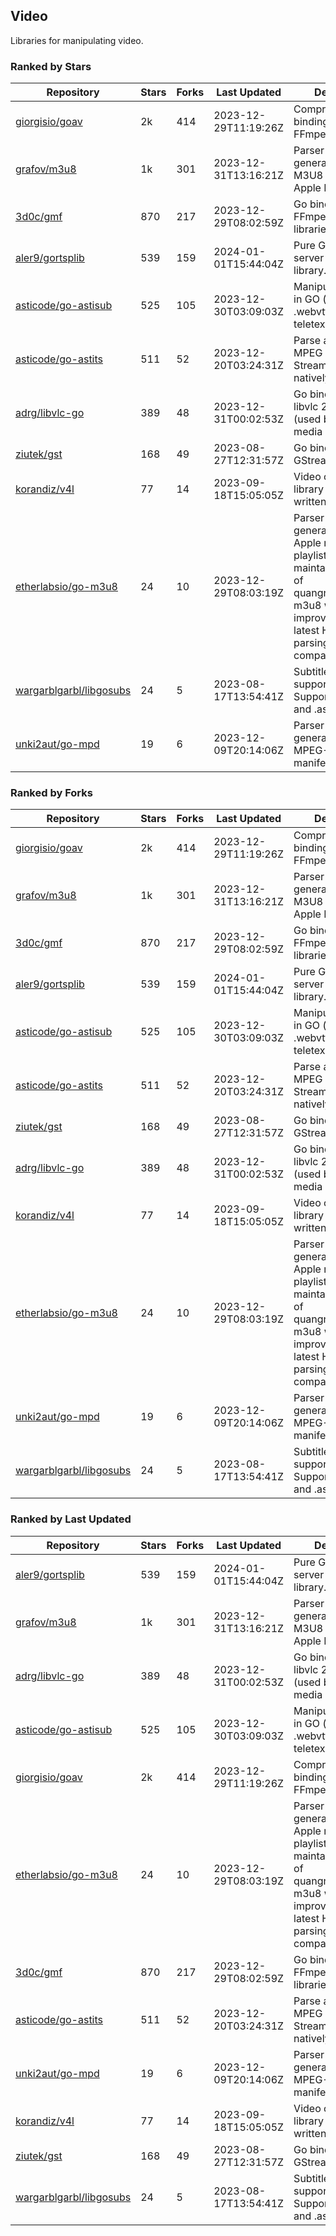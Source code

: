 ## Video

Libraries for manipulating video.

### Ranked by Stars

| Repository | Stars | Forks | Last Updated | Description | 
|------------|-------|-------|--------------|-------------|
| [giorgisio/goav](https://github.com/giorgisio/goav) | 2k | 414 | 2023-12-29T11:19:26Z |  Comprehensive Go bindings for FFmpeg. |
| [grafov/m3u8](https://github.com/grafov/m3u8) | 1k | 301 | 2023-12-31T13:16:21Z |  Parser and generator library of M3U8 playlists for Apple HLS. |
| [3d0c/gmf](https://github.com/3d0c/gmf) | 870 | 217 | 2023-12-29T08:02:59Z |  Go bindings for FFmpeg av\* libraries. |
| [aler9/gortsplib](https://github.com/aler9/gortsplib) | 539 | 159 | 2024-01-01T15:44:04Z |  Pure Go RTSP server and client library. |
| [asticode/go-astisub](https://github.com/asticode/go-astisub) | 525 | 105 | 2023-12-30T03:09:03Z |  Manipulate subtitles in GO (.srt, .stl, .ttml, .webvtt, .ssa/.ass, teletext, .smi, etc.). |
| [asticode/go-astits](https://github.com/asticode/go-astits) | 511 | 52 | 2023-12-20T03:24:31Z |  Parse and demux MPEG Transport Streams (.ts) natively in GO. |
| [adrg/libvlc-go](https://github.com/adrg/libvlc-go) | 389 | 48 | 2023-12-31T00:02:53Z |  Go bindings for libvlc 2.X/3.X/4.X (used by the VLC media player). |
| [ziutek/gst](https://github.com/ziutek/gst) | 168 | 49 | 2023-08-27T12:31:57Z |  Go bindings for GStreamer. |
| [korandiz/v4l](https://github.com/korandiz/v4l) | 77 | 14 | 2023-09-18T15:05:05Z |  Video capture library for Linux, written in Go. |
| [etherlabsio/go-m3u8](https://github.com/etherlabsio/go-m3u8) | 24 | 10 | 2023-12-29T08:03:19Z |  Parser and generator library for Apple m3u8 playlists. Actively maintained version of quangngotan95/go-m3u8 with improvements and latest HLS playlist parsing compatibility. |
| [wargarblgarbl/libgosubs](https://github.com/wargarblgarbl/libgosubs) | 24 | 5 | 2023-08-17T13:54:41Z |  Subtitle format support for go. Supports .srt, .ttml, and .ass. |
| [unki2aut/go-mpd](https://github.com/unki2aut/go-mpd) | 19 | 6 | 2023-12-09T20:14:06Z |  Parser and generator library for MPEG-DASH manifest files. |

### Ranked by Forks

| Repository | Stars | Forks | Last Updated | Description | 
|------------|-------|-------|--------------|-------------|
| [giorgisio/goav](https://github.com/giorgisio/goav) | 2k | 414 | 2023-12-29T11:19:26Z |  Comprehensive Go bindings for FFmpeg. |
| [grafov/m3u8](https://github.com/grafov/m3u8) | 1k | 301 | 2023-12-31T13:16:21Z |  Parser and generator library of M3U8 playlists for Apple HLS. |
| [3d0c/gmf](https://github.com/3d0c/gmf) | 870 | 217 | 2023-12-29T08:02:59Z |  Go bindings for FFmpeg av\* libraries. |
| [aler9/gortsplib](https://github.com/aler9/gortsplib) | 539 | 159 | 2024-01-01T15:44:04Z |  Pure Go RTSP server and client library. |
| [asticode/go-astisub](https://github.com/asticode/go-astisub) | 525 | 105 | 2023-12-30T03:09:03Z |  Manipulate subtitles in GO (.srt, .stl, .ttml, .webvtt, .ssa/.ass, teletext, .smi, etc.). |
| [asticode/go-astits](https://github.com/asticode/go-astits) | 511 | 52 | 2023-12-20T03:24:31Z |  Parse and demux MPEG Transport Streams (.ts) natively in GO. |
| [ziutek/gst](https://github.com/ziutek/gst) | 168 | 49 | 2023-08-27T12:31:57Z |  Go bindings for GStreamer. |
| [adrg/libvlc-go](https://github.com/adrg/libvlc-go) | 389 | 48 | 2023-12-31T00:02:53Z |  Go bindings for libvlc 2.X/3.X/4.X (used by the VLC media player). |
| [korandiz/v4l](https://github.com/korandiz/v4l) | 77 | 14 | 2023-09-18T15:05:05Z |  Video capture library for Linux, written in Go. |
| [etherlabsio/go-m3u8](https://github.com/etherlabsio/go-m3u8) | 24 | 10 | 2023-12-29T08:03:19Z |  Parser and generator library for Apple m3u8 playlists. Actively maintained version of quangngotan95/go-m3u8 with improvements and latest HLS playlist parsing compatibility. |
| [unki2aut/go-mpd](https://github.com/unki2aut/go-mpd) | 19 | 6 | 2023-12-09T20:14:06Z |  Parser and generator library for MPEG-DASH manifest files. |
| [wargarblgarbl/libgosubs](https://github.com/wargarblgarbl/libgosubs) | 24 | 5 | 2023-08-17T13:54:41Z |  Subtitle format support for go. Supports .srt, .ttml, and .ass. |

### Ranked by Last Updated

| Repository | Stars | Forks | Last Updated | Description | 
|------------|-------|-------|--------------|-------------|
| [aler9/gortsplib](https://github.com/aler9/gortsplib) | 539 | 159 | 2024-01-01T15:44:04Z |  Pure Go RTSP server and client library. |
| [grafov/m3u8](https://github.com/grafov/m3u8) | 1k | 301 | 2023-12-31T13:16:21Z |  Parser and generator library of M3U8 playlists for Apple HLS. |
| [adrg/libvlc-go](https://github.com/adrg/libvlc-go) | 389 | 48 | 2023-12-31T00:02:53Z |  Go bindings for libvlc 2.X/3.X/4.X (used by the VLC media player). |
| [asticode/go-astisub](https://github.com/asticode/go-astisub) | 525 | 105 | 2023-12-30T03:09:03Z |  Manipulate subtitles in GO (.srt, .stl, .ttml, .webvtt, .ssa/.ass, teletext, .smi, etc.). |
| [giorgisio/goav](https://github.com/giorgisio/goav) | 2k | 414 | 2023-12-29T11:19:26Z |  Comprehensive Go bindings for FFmpeg. |
| [etherlabsio/go-m3u8](https://github.com/etherlabsio/go-m3u8) | 24 | 10 | 2023-12-29T08:03:19Z |  Parser and generator library for Apple m3u8 playlists. Actively maintained version of quangngotan95/go-m3u8 with improvements and latest HLS playlist parsing compatibility. |
| [3d0c/gmf](https://github.com/3d0c/gmf) | 870 | 217 | 2023-12-29T08:02:59Z |  Go bindings for FFmpeg av\* libraries. |
| [asticode/go-astits](https://github.com/asticode/go-astits) | 511 | 52 | 2023-12-20T03:24:31Z |  Parse and demux MPEG Transport Streams (.ts) natively in GO. |
| [unki2aut/go-mpd](https://github.com/unki2aut/go-mpd) | 19 | 6 | 2023-12-09T20:14:06Z |  Parser and generator library for MPEG-DASH manifest files. |
| [korandiz/v4l](https://github.com/korandiz/v4l) | 77 | 14 | 2023-09-18T15:05:05Z |  Video capture library for Linux, written in Go. |
| [ziutek/gst](https://github.com/ziutek/gst) | 168 | 49 | 2023-08-27T12:31:57Z |  Go bindings for GStreamer. |
| [wargarblgarbl/libgosubs](https://github.com/wargarblgarbl/libgosubs) | 24 | 5 | 2023-08-17T13:54:41Z |  Subtitle format support for go. Supports .srt, .ttml, and .ass. |

